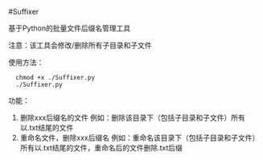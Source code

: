 #Suffixer

基于Python的批量文件后缀名管理工具

注意：该工具会修改/删除所有子目录和子文件

使用方法：
```
  chmod +x ./Suffixer.py
  ./Suffixer.py
```

功能：
1. 删除xxx后缀名的文件  例如：删除该目录下（包括子目录和子文件）所有以.txt结尾的文件
1. 重命名文件，删除xxx后缀名  例如：重命名该目录下（包括子目录和子文件）所有以.txt结尾的文件，重命名后的文件删除.txt后缀

